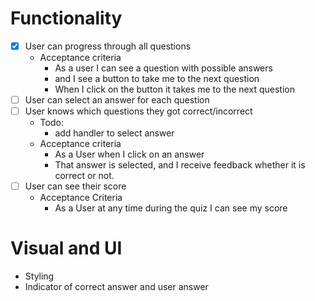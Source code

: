 # Functionality

- [x] User can progress through all questions
  - Acceptance criteria
    - As a user I can see a question with possible answers
    - and I see a button to take me to the next question
    - When I click on the button it takes me to the next question
- [ ] User can select an answer for each question
- [ ] User knows which questions they got correct/incorrect
  - Todo:
    - add handler to select answer
  - Acceptance criteria
    - As a User when I click on an answer
    - That answer is selected, and I receive feedback whether it is correct or not.
- [ ] User can see their score
  - Acceptance Criteria
    - As a User at any time during the quiz I can see my score

# Visual and UI

- Styling
- Indicator of correct answer and user answer
